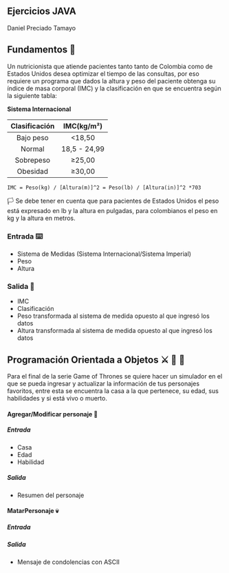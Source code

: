 ## Ejercicios JAVA
Daniel Preciado Tamayo

## Fundamentos :green_apple:
Un nutricionista que atiende pacientes tanto tanto de Colombia como de Estados Unidos desea optimizar el tiempo de las consultas, por eso requiere un programa que dados la altura y peso del paciente obtenga su índice de masa corporal (IMC) y la clasificación en que se encuentra según la siguiente tabla:

**Sistema Internacional**

| Clasificación 	|  IMC(kg/m²)  	|
|:-------------:	|:------------:	|
|   Bajo peso   	|    <18,50    	|
|     Normal    	| 18,5 - 24,99 	|
|   Sobrepeso   	|    ≥25,00    	|
|    Obesidad   	|    ≥30,00    	|

    IMC = Peso(kg) / [Altura(m)]^2 = Peso(lb) / [Altura(in)]^2 *703

:white_flag: Se debe tener en cuenta que para pacientes de Estados Unidos el peso está expresado en lb y la altura en pulgadas, para colombianos el peso en kg y la altura en metros. 

### Entrada :keyboard:
- Sistema de Medidas (Sistema Internacional/Sistema Imperial)
- Peso
- Altura

### Salida :checkered_flag:
- IMC
- Clasificación
- Peso transformada al sistema de medida opuesto al que ingresó los datos
- Altura transformada al sistema de medida opuesto al que ingresó los datos

## Programación Orientada a Objetos :crossed_swords: :wolf: :dragon:
Para el final de la serie Game of Thrones se quiere hacer un simulador en el que se pueda ingresar y actualizar la información de tus personajes favoritos, entre esta se encuentra la casa a la que pertenece, su edad, sus habilidades y si está vivo o muerto.

#### Agregar/Modificar personaje :man:
##### Entrada
- Casa
- Edad
- Habilidad
##### Salida
- Resumen del personaje

#### MatarPersonaje :skull:
##### Entrada
##### Salida
- Mensaje de condolencias con ASCII
